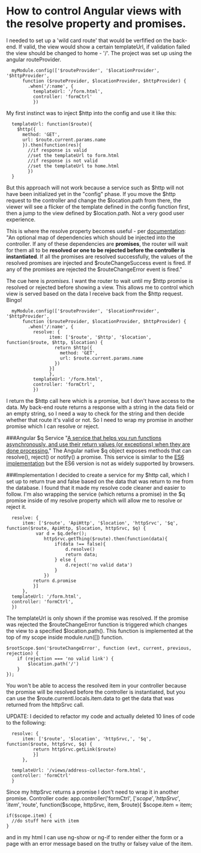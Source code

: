 # How to control Angular views with the resolve property and promises.

I needed to set up a 'wild card route' that would be verfified on the back-end.
If valid, the view would show a certain templateUrl, if validation failed the view 
should be changed to home - '/'.
The project was set up using the angular routeProvider. 
  

      myModule.config(['$routeProvider', '$locationProvider', '$httpProvider', 
          function ($routeProvider, $locationProvider, $httpProvider) {   
            .when('/:name', {
              templateUrl: '/form.html',
              controller: 'formCtrl'
              })
My first instinct was to  inject $http into the config and use it like this:


      templateUrl: function($route){
        $http({
          method: 'GET',
          url: $route.current.params.name
          }).then(function(res){
            //if response is valid
            //set the templateUrl to form.html
            //if response is not valid
            //set the templateUrl to home.html
            })
      }  

But this approach will not work because a service such as $http will not have been initialized yet in the "config" phase. If you move the $http request to the controller and change the $location.path from there, the viewer will see a flicker of the template defined in the config function first, then a jump to the view defined by $location.path. Not a very good user experience.


This is where the resolve property becomes useful -  per [documentation][1]: "An optional map of dependencies which should be injected into the controller. If any of these dependencies are **promises**, the router will wait for them all to be **resolved or one to be rejected before the controller is instantiated**. If all the promises are resolved successfully, the values of the resolved promises are injected and $routeChangeSuccess event is fired. If any of the promises are rejected the $routeChangeError event is fired." 

The cue here is *promises*. I want the router to wait until my $http promise is resolved or rejected before showing a view. This allows me to control which view is served based on the data I receive back from the $http request. Bingo! 

      myModule.config(['$routeProvider', '$locationProvider', '$httpProvider', 
          function ($routeProvider, $locationProvider, $httpProvider) {   
            .when('/:name', {
              resolve: {
                    item: ['$route', '$http', '$location', function($route, $http, $location) {                       
                      return $http({
                        method: 'GET',
                        url: $route.current.params.name
                      })    
                    }]
                    }, 
              templateUrl: '/form.html',
              controller: 'formCtrl',
              })      

I return the $http call here which is a promise, but I don't have access to the data. My back-end route returns a response with a string in the data field or an empty string, so I need a way to check for the string and then decide whether that route it's valid or not. So I need to wrap my promise in another promise which I can resolve or reject. 


###Angular $q Service
"[A service that helps you run functions asynchronously, and use their return values (or exceptions) when they are done processing.][2]" The Angular native $q object exposes methods that can resolve(), reject() or notify() a promise. This service is similar to the [ES6 implementation][3] but the ES6 version is not as widely supported by browsers.

###Implementation
I decided to create a service for my $http call, which I set up to return true and false based on the data that was return to me from the database. I found that it made my resolve code cleaner and easier to follow. I'm also wrapping the service (which returns a promise) in the $q promise inside of my resolve property which will allow me to resolve or reject it. 

      resolve: {
          item: ['$route', 'ApiHttp', '$location', 'httpSrvc', '$q', function($route, ApiHttp, $location, httpSrvc, $q) {
               var d = $q.defer();
                  httpSrvc.getThing($route).then(function(data){
                      if(data !== false){
                          d.resolve()
                          return data;
                      } else {
                          d.reject('no valid data')
                      }
                  })
              return d.promise
              }]
          },
      templateUrl: '/form.html',
      controller: 'formCtrl',
      }) 

The templateUrl is only shown if the promise was resolved. If the promise was rejected the $routeChangeError function is triggered which changes the view to a specified $location.path(). 
This function is implemented at the top of my scope inside module.run([]) function. 


    $rootScope.$on('$routeChangeError', function (evt, current, previous, rejection) {
        if (rejection === 'no valid link') {
            $location.path('/')
        }
    }); 

You won't be able to access the resolved item in your controller because the promise will be resolved before the controller is instantiated, but you can use the $route.currentl.locals.item.data to get the data that was returned from the httpSrvc call. 


UPDATE: 
I decided to refactor my code and actually deleted 10 lines of code to the following:

      resolve: {
          item: ['$route', '$location', 'httpSrvc,', '$q', function($route, httpSrvc, $q) {                        
              return httpSrvc.getLink($route)
              }]
          },

      templateUrl: '/views/address-collector-form.html',
      controller: 'formCtrl'
      }
Since my httpSrvc returns a promise I don't need to wrap it in another promise. 
Controller code: 
      app.controller('formCtrl', ['$scope',
                             'httpSrvc', 'item', '$route', function($scope,  httpSrvc, item, $route){ 
    $scope.item = item;

    if($scope.item) {
      //do stuff here with item
    } 
and in my html I can use ng-show or ng-if to render either the form or a page with an error message based on the truthy or falsey value of the item. 

 


[1]: https://docs.angularjs.org/api/ngRoute/provider/$routeProvider
[2]: https://docs.angularjs.org/api/ng/service/$q
[3]: https://developer.mozilla.org/en-US/docs/Web/JavaScript/Reference/Global_Objects/Promise
